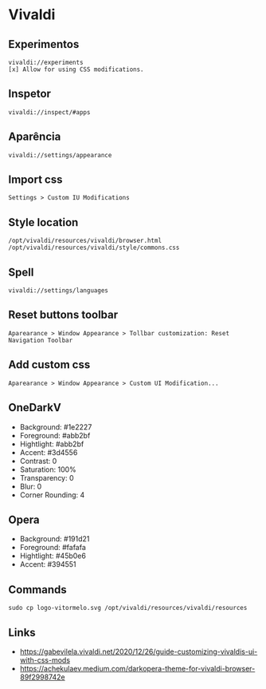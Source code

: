 # Vivaldi

## Experimentos

```
vivaldi://experiments
[x] Allow for using CSS modifications.
```

## Inspetor

```
vivaldi://inspect/#apps
```

## Aparência

```
vivaldi://settings/appearance
```

## Import css

```
Settings > Custom IU Modifications
```

## Style location

```
/opt/vivaldi/resources/vivaldi/browser.html
/opt/vivaldi/resources/vivaldi/style/commons.css
```

## Spell

```
vivaldi://settings/languages
```

## Reset buttons toolbar

```
Aparearance > Window Appearance > Tollbar customization: Reset Navigation Toolbar
```

## Add custom css

```
Aparearance > Window Appearance > Custom UI Modification...
```

## OneDarkV

- Background: #1e2227
- Foreground: #abb2bf
- Hightlight: #abb2bf
- Accent: #3d4556
- Contrast: 0
- Saturation: 100%
- Transparency: 0
- Blur: 0
- Corner Rounding: 4

## Opera

- Background: #191d21
- Foreground: #fafafa
- Hightlight: #45b0e6
- Accent: #394551

## Commands

```
sudo cp logo-vitormelo.svg /opt/vivaldi/resources/vivaldi/resources
```

## Links

- https://gabevilela.vivaldi.net/2020/12/26/guide-customizing-vivaldis-ui-with-css-mods
- https://achekulaev.medium.com/darkopera-theme-for-vivaldi-browser-89f2998742e
